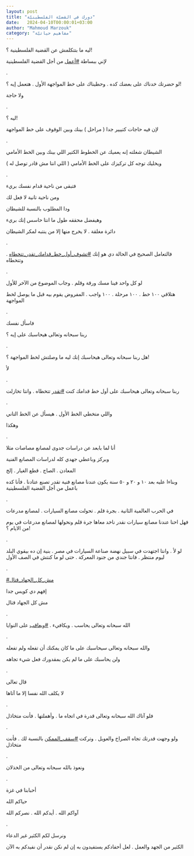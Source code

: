 ```yaml
---
layout: post
title: "دورك في القضيّة الفلسطينيّة"
date:   2024-04-10T00:00:01+03:00
author: "Mahmoud Marzouk"
category: "مفاهيم حياتيّة"
---
```



ليه ما بتتكلمش عن القضية الفلسطينية ؟!

لإني ببساطة
[<u>\#أعمل</u>](https://www.facebook.com/hashtag/%D8%A3%D8%B9%D9%85%D9%84?__eep__=6&__cft__%5b0%5d=AZU_0DB2rZSHz93bcjQV1nRK-RmR5ZjO28SbKsCDF9ayBc7-Ojan0ZQcRvgdmsF30TyXrj5kdkH-thqwLo_dSYtfKTg6gCFNKXY7C4fK8QMoUJMmMnXpPubFGGcw-_cW8CgBCjCeEHeh68amc3VmgMjsid_WnCOSpZkAEeqy_l_g1g&__tn__=*NK-R)
من أجل القضية الفلسطينية

.

لو حضرتك خدناك على بعضك كده . وحطيناك على خط المواجهة
الأول . هتعمل إيه ؟!

ولا حاجة

.

ليه ؟!

لإن فيه حاجات كتييير جدا ( مراحل ) بينك وبين الوقوف على
خط المواجهة

.

الشيطان شغلته إنه يعميك عن الخطوط الكتير اللي بينك وبين
الخط الأمامي

ويخليك توجه كل تركيزك على الخط الأمامي ( اللي انتا مش
قادر توصل له )

.

فتبقى من ناحية قدام نفسك بريء

ومن ناحية تانية لا فعل لك

ودا المطلوب بالنسبة للشيطان

وهيفضل محققه طول ما انتا حاسس إنك بريء

دائرة مغلقة . لا يخرج منها إلا من ينتبه لمكر
الشيطان

.

فالتعامل الصحيح في الحالة دي هو إنك
[<u>\#تشوف\_أول\_خط\_قدامك\_تقدر\_تتخطاه</u>](https://www.facebook.com/hashtag/%D8%AA%D8%B4%D9%88%D9%81_%D8%A3%D9%88%D9%84_%D8%AE%D8%B7_%D9%82%D8%AF%D8%A7%D9%85%D9%83_%D8%AA%D9%82%D8%AF%D8%B1_%D8%AA%D8%AA%D8%AE%D8%B7%D8%A7%D9%87?__eep__=6&__cft__%5b0%5d=AZU_0DB2rZSHz93bcjQV1nRK-RmR5ZjO28SbKsCDF9ayBc7-Ojan0ZQcRvgdmsF30TyXrj5kdkH-thqwLo_dSYtfKTg6gCFNKXY7C4fK8QMoUJMmMnXpPubFGGcw-_cW8CgBCjCeEHeh68amc3VmgMjsid_WnCOSpZkAEeqy_l_g1g&__tn__=*NK-R)
. وتتخطاه

.

لو كل واحد فينا مسك ورقة وقلم . وجاب الموضوع من الآخر
للأول

هتلاقي ١٠٠ خط . ١٠٠ مرحلة . ١٠٠ واجب . المفروض يقوم بيه
قبل ما يوصل لخط المواجهة

.

فاسأل نفسك

ربنا سبحانه وتعالى هيحاسبك على إيه ؟

.

هل ربنا سبحانه وتعالى هيحاسبك إنك ليه ما وصلتش لخط
المواجهة ؟!

لأ

.

ربنا سبحانه وتعالى هيحاسبك على أول خط قدامك كنت
[<u>\#تقدر</u>](https://www.facebook.com/hashtag/%D8%AA%D9%82%D8%AF%D8%B1?__eep__=6&__cft__%5b0%5d=AZU_0DB2rZSHz93bcjQV1nRK-RmR5ZjO28SbKsCDF9ayBc7-Ojan0ZQcRvgdmsF30TyXrj5kdkH-thqwLo_dSYtfKTg6gCFNKXY7C4fK8QMoUJMmMnXpPubFGGcw-_cW8CgBCjCeEHeh68amc3VmgMjsid_WnCOSpZkAEeqy_l_g1g&__tn__=*NK-R)
تتخطاه . وانتا تخازلت

.

واللي متخطي الخط الأول . هيسأل عن الخط التاني

وهكذا

.

أنا لما بابعد عن دراسات جدوى لمصانع مصاصات مثلا

وبركز وباعطي جهدي كله لدراسات المصانع الفنية

المعادن . الصاج . قطع الغيار . إلخ

وبناءا عليه بعد ١٠ و ٢٠ و ٥٠ سنة يكون عندنا مصانع فنية
تقدر تصنع عتادنا . فأنا كده باعمل من أجل القضية الفلسطينية

.

في الحرب العالمية الثانية . بجرة قلم . تحولت مصانع
السيارات . لمصانع مدرعات

فهل احنا عندنا مصانع سيارات نقدر ناخد معاها جرة قلم
ونحولها لمصانع مدرعات في يوم من الايام ؟!

.

لو لأ . وانتا اجتهدت في سبيل نهضة صناعة السيارات في مصر
. بنية إن ده بيقوي البلد ليوم منتظر . فانتا جندي من جنود المعركة . حتى
لو ما كنتش في الصف الأول

.

[<u>\#مش\_كل\_الجهاد\_قتال</u>](https://www.facebook.com/hashtag/%D9%85%D8%B4_%D9%83%D9%84_%D8%A7%D9%84%D8%AC%D9%87%D8%A7%D8%AF_%D9%82%D8%AA%D8%A7%D9%84?__eep__=6&__cft__%5b0%5d=AZU_0DB2rZSHz93bcjQV1nRK-RmR5ZjO28SbKsCDF9ayBc7-Ojan0ZQcRvgdmsF30TyXrj5kdkH-thqwLo_dSYtfKTg6gCFNKXY7C4fK8QMoUJMmMnXpPubFGGcw-_cW8CgBCjCeEHeh68amc3VmgMjsid_WnCOSpZkAEeqy_l_g1g&__tn__=*NK-R)

إفهم دي كويس جدا

مش كل الجهاد قتال

.

الله سبحانه وتعالى يحاسب . ويكافيء .
[<u>\#ويعاقب</u>](https://www.facebook.com/hashtag/%D9%88%D9%8A%D8%B9%D8%A7%D9%82%D8%A8?__eep__=6&__cft__%5b0%5d=AZU_0DB2rZSHz93bcjQV1nRK-RmR5ZjO28SbKsCDF9ayBc7-Ojan0ZQcRvgdmsF30TyXrj5kdkH-thqwLo_dSYtfKTg6gCFNKXY7C4fK8QMoUJMmMnXpPubFGGcw-_cW8CgBCjCeEHeh68amc3VmgMjsid_WnCOSpZkAEeqy_l_g1g&__tn__=*NK-R)
على النوايا

.

والله سبحانه وتعالى سيحاسبك على ما كان يمكنك أن تفعله
ولم تفعله

ولن يحاسبك على ما لم يكن بمقدورك فعل شيء تجاهه

.

قال تعالى

لا يكلف الله نفسا إلا ما آتاها

.

فلو آتاك الله سبحانه وتعالى قدرة في اتجاه ما . وأهملتها
. فأنت متخاذل

.

ولو وجهت قدرتك تجاه الصراخ والعويل . وتركت
[<u>\#سقف\_الممكن</u>](https://www.facebook.com/hashtag/%D8%B3%D9%82%D9%81_%D8%A7%D9%84%D9%85%D9%85%D9%83%D9%86?__eep__=6&__cft__%5b0%5d=AZU_0DB2rZSHz93bcjQV1nRK-RmR5ZjO28SbKsCDF9ayBc7-Ojan0ZQcRvgdmsF30TyXrj5kdkH-thqwLo_dSYtfKTg6gCFNKXY7C4fK8QMoUJMmMnXpPubFGGcw-_cW8CgBCjCeEHeh68amc3VmgMjsid_WnCOSpZkAEeqy_l_g1g&__tn__=*NK-R)
بالنسبة لك . فأنت متخاذل

.

ونعوذ بالله سبحانه وتعالى من الخذلان

.

أحبابنا في غزة

حياكم الله

آواكم الله . أيدكم الله . نصركم الله

.

ونرسل لكم الكثير غير الدعاء

الكثير من الجهد والعمل . لعل أحفادكم يستفيدون به إن لم
نكن نقدر أن نفيدكم به الآن
